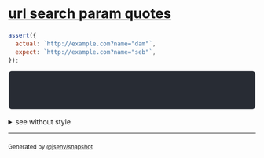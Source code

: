 # [url search param quotes](../../quote.test.js#L100)

```js
assert({
  actual: `http://example.com?name="dam"`,
  expect: `http://example.com?name="seb"`,
});
```

![img](throw.svg)

<details>
  <summary>see without style</summary>

```console
AssertionError: actual and expect are different

actual: 'http://example.com/?name="dam"'
expect: 'http://example.com/?name="seb"'
```

</details>

---
<sub>
  Generated by <a href="https://github.com/jsenv/core/tree/main/packages/independent/snapshot">@jsenv/snapshot</a>
</sub>